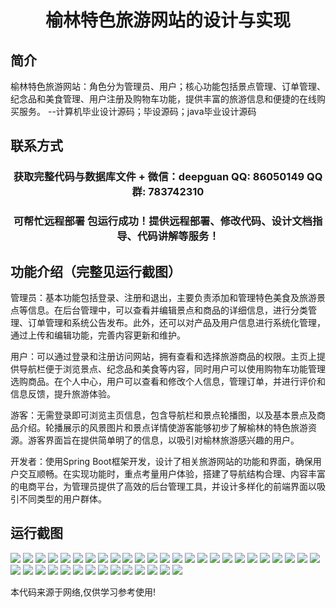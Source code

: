 <p><h1 align="center">榆林特色旅游网站的设计与实现</h1></p>

## 简介
榆林特色旅游网站：角色分为管理员、用户；核心功能包括景点管理、订单管理、纪念品和美食管理、用户注册及购物车功能，提供丰富的旅游信息和便捷的在线购买服务。    --计算机毕业设计源码；毕设源码；java毕业设计源码


## 联系方式
<p><h3 align="center">获取完整代码与数据库文件 + 微信：deepguan QQ: 86050149 QQ群: 783742310</h3></p>
<p><h3 align="center">可帮忙远程部署 包运行成功！提供远程部署、修改代码、设计文档指导、代码讲解等服务！</h3></p>

## 功能介绍（完整见运行截图）
管理员：基本功能包括登录、注册和退出，主要负责添加和管理特色美食及旅游景点等信息。在后台管理中，可以查看并编辑景点和商品的详细信息，进行分类管理、订单管理和系统公告发布。此外，还可以对产品及用户信息进行系统化管理，通过上传和编辑功能，完善内容更新和维护。

用户：可以通过登录和注册访问网站，拥有查看和选择旅游商品的权限。主页上提供导航栏便于浏览景点、纪念品和美食等内容，同时用户可以使用购物车功能管理选购商品。在个人中心，用户可以查看和修改个人信息，管理订单，并进行评价和信息反馈，提升旅游体验。

游客：无需登录即可浏览主页信息，包含导航栏和景点轮播图，以及基本景点及商品介绍。轮播展示的风景图片和景点详情使游客能够初步了解榆林的特色旅游资源。游客界面旨在提供简单明了的信息，以吸引对榆林旅游感兴趣的用户。

开发者：使用Spring Boot框架开发，设计了相关旅游网站的功能和界面，确保用户交互顺畅。在实现功能时，重点考量用户体验，搭建了导航结构合理、内容丰富的电商平台，为管理员提供了高效的后台管理工具，并设计多样化的前端界面以吸引不同类型的用户群体。


## 运行截图
![](img/001.jpg)
![](img/002.jpg)
![](img/003.jpg)
![](img/004.jpg)
![](img/005.jpg)
![](img/006.jpg)
![](img/007.jpg)
![](img/008.jpg)
![](img/009.jpg)
![](img/010.jpg)
![](img/011.jpg)
![](img/012.jpg)
![](img/013.jpg)
![](img/014.jpg)
![](img/015.jpg)
![](img/016.jpg)
![](img/017.jpg)
![](img/018.jpg)
![](img/019.jpg)
![](img/020.jpg)
![](img/021.jpg)
![](img/022.jpg)
![](img/023.jpg)
![](img/024.jpg)
![](img/025.jpg)
![](img/026.jpg)
![](img/027.jpg)
![](img/028.jpg)
![](img/029.jpg)
![](img/030.jpg)
![](img/031.jpg)
![](img/032.jpg)
![](img/033.jpg)
![](img/034.jpg)
![](img/035.jpg)
![](img/036.jpg)
![](img/037.jpg)
![](img/038.jpg)
![](img/039.jpg)

<p>本代码来源于网络,仅供学习参考使用!</p>
